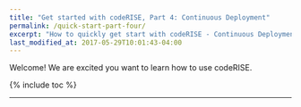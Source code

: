 ```yaml
---
title: "Get started with codeRISE, Part 4: Continuous Deployment"
permalink: /quick-start-part-four/
excerpt: "How to quickly get start with codeRISE - Continuous Deployment"
last_modified_at: 2017-05-29T10:01:43-04:00
---
```


Welcome! We are excited you want to learn how to use codeRISE.

{% include toc %}


---
